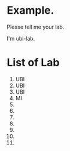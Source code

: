
# Example. 
Please tell me your lab.

I'm ubi-lab.

# List of Lab
1. UBI  
2. UBI
3.  UBI  
4. MI
5.
6.
7.
8.
9.
10.
11.
